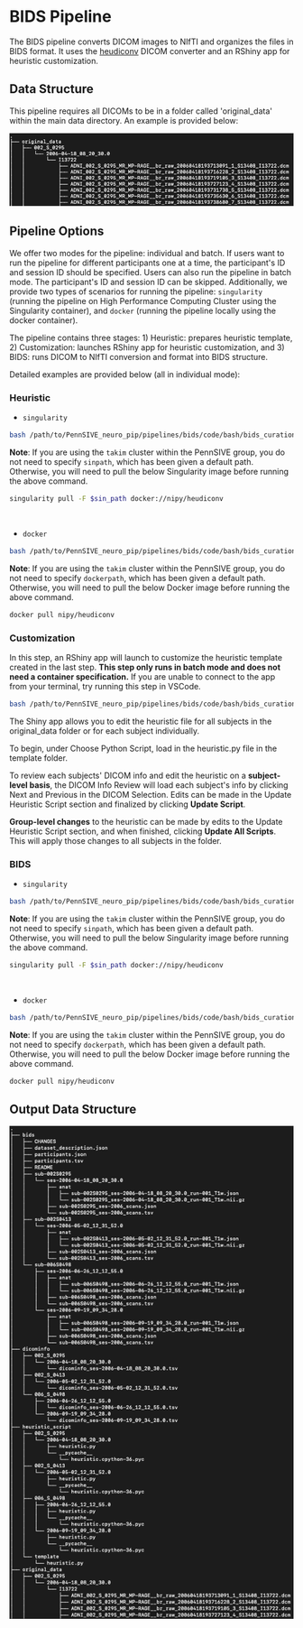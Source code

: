 # BIDS Pipeline

The BIDS pipeline converts DICOM images to NIfTI and organizes the files in BIDS format. It uses the [heudiconv](https://heudiconv.readthedocs.io/en/latest/) DICOM converter and an RShiny app for heuristic customization.

## Data Structure
This pipeline requires all DICOMs to be in a folder called 'original_data' within the main data directory. An example is provided below:

![Data Structure](/pipelines/bids/figure/data_structure.png)

## Pipeline Options
We offer two modes for the pipeline: individual and batch. If users want to run the pipeline for different participants one at a time, the participant's ID and session ID should be specified. Users can also run the pipeline in batch mode. The participant's ID and session ID can be skipped. Additionally, we provide two types of scenarios for running the pipeline: `singularity` (running the pipeline on High Performance Computing Cluster using the Singularity container), and `docker` (running the pipeline locally using the docker container). 

The pipeline contains three stages: 1) Heuristic: prepares heuristic template, 2) Customization: launches RShiny app for heuristic customization, and 3) BIDS: runs DICOM to NIfTI conversion and format into BIDS structure.

Detailed examples are provided below (all in individual mode):

### Heuristic

-   `singularity` 

```bash
bash /path/to/PennSIVE_neuro_pip/pipelines/bids/code/bash/bids_curation.sh -m /path/to/project -p sub-001 -s ses-01 --mode individual -c singularity --toolpath /path/to/PennSIVE_neuro_pip
```
**Note**: If you are using the `takim` cluster within the PennSIVE group, you do not need to specify `sinpath`, which has been given a default path. Otherwise, you will need to pull the below Singularity image before running the above command.

```bash
singularity pull -F $sin_path docker://nipy/heudiconv
```
<br>

-   `docker`

```bash
bash /path/to/PennSIVE_neuro_pip/pipelines/bids/code/bash/bids_curation.sh -m /path/to/project -p sub-001 --ses ses-01 --mode individual -c docker --toolpath /path/to/PennSIVE_neuro_pip
```
**Note**: If you are using the `takim` cluster within the PennSIVE group, you do not need to specify `dockerpath`, which has been given a default path. Otherwise, you will need to pull the below Docker image before running the above command.

```bash
docker pull nipy/heudiconv
```


### Customization

In this step, an RShiny app will launch to customize the heuristic template created in the last step. **This step only runs in batch mode and does not need a container specification.** If you are unable to connect to the app from your terminal, try running this step in VSCode. 

```bash
bash /path/to/PennSIVE_neuro_pip/pipelines/bids/code/bash/bids_curation.sh -m /path/to/project --step customization --toolpath /path/to/PennSIVE_neuro_pip
```

The Shiny app allows you to edit the heuristic file for all subjects in the original_data folder or for each subject individually. 

To begin, under Choose Python Script, load in the heuristic.py file in the template folder. 

To review each subjects' DICOM info and edit the heuristic on a **subject-level basis**, the DICOM Info Review will load each subject's info by clicking Next and Previous in the DICOM Selection. Edits can be made in the Update Heuristic Script section and finalized by clicking **Update Script**. 

**Group-level changes** to the heuristic can be made by edits to the Update Heuristic Script section, and when finished, clicking **Update All Scripts**. This will apply those changes to all subjects in the folder.


### BIDS

-   `singularity` 

```bash
bash /path/to/PennSIVE_neuro_pip/pipelines/bids/code/bash/bids_curation.sh -m /path/to/project -p sub-001 --ses ses-01 --mode individual --step bids -c singularity --toolpath /path/to/PennSIVE_neuro_pip
```
**Note**: If you are using the `takim` cluster within the PennSIVE group, you do not need to specify `sinpath`, which has been given a default path. Otherwise, you will need to pull the below Singularity image before running the above command.

```bash
singularity pull -F $sin_path docker://nipy/heudiconv
```
<br>

-   `docker`

```bash
bash /path/to/PennSIVE_neuro_pip/pipelines/bids/code/bash/bids_curation.sh -m /path/to/project -p sub-001 --ses ses-01 --mode individual --step bids -c docker --toolpath /path/to/PennSIVE_neuro_pip
```
**Note**: If you are using the `takim` cluster within the PennSIVE group, you do not need to specify `dockerpath`, which has been given a default path. Otherwise, you will need to pull the below Docker image before running the above command.

```bash
docker pull nipy/heudiconv
```


## Output Data Structure
![Output](/pipelines/bids/figure/output.png)